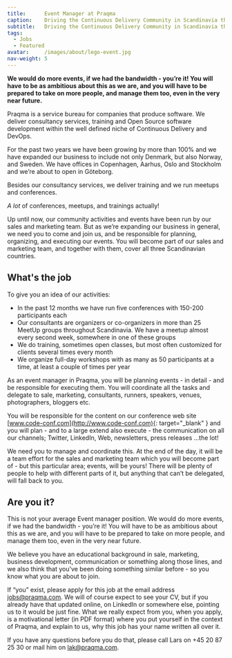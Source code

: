 ```yaml
---
title:      Event Manager at Praqma
caption:    Driving the Continuous Delivery Community in Scandinavia through Events and meetups
subtitle:   Driving the Continuous Delivery Community in Scandinavia through Events and meetups
tags:
  - Jobs
  - Featured
avatar:     /images/about/lego-event.jpg
nav-weight: 5
---
```


__We would do more events, if we had the bandwidth - you’re it! You will have to be as ambitious about this as we are, and you will have to be prepared to take on more people, and manage them too, even in the very near future.__


<!--break-->

Praqma is a service bureau for companies that produce software. We deliver consultancy services, training and Open Source software development within the well defined niche of Continuous Delivery and DevOps.

For the past two years we have been growing by more than 100% and we have expanded our business to include not only Denmark, but also Norway, and Sweden. We have offices in Copenhagen, Aarhus, Oslo and Stockholm and we’re about to open in Göteborg.

Besides our consultancy services, we deliver training and we run meetups and conferences.

_A lot_ of conferences, meetups, and trainings actually!

Up until now, our community activities and events have been run by our sales and marketing team. But as we’re expanding our business in general, we need you to come and join us, and be responsible for planning, organizing, and executing our events. You will become part of our sales and marketing team, and together with them, cover all three Scandinavian countries.

## What's the job

To give you an idea of our activities:

* In the past 12 months we have run five conferences with 150-200 participants each
* Our consultants are organizers or co-organizers in more than 25 MeetUp groups throughout Scandinavia. We have a meetup almost every second week, somewhere in one of these groups
* We do training, sometimes open classes, but most often customized for clients several times every month
* We organize full-day workshops with as many as 50 participants at a time, at least a couple of times per year

As an event manager in Praqma, you will be planning events - in detail - and be responsible for executing them. You will coordinate all the tasks and delegate to sale, marketing, consultants, runners, speakers, venues, photographers, bloggers etc.

You will be responsible for the content on our conference web site [www.code-conf.com](http://www.code-conf.com){: target="_blank" } and you will plan - and to a large extend also execute - the communication on all our channels; Twitter, LinkedIn, Web, newsletters, press releases ...the lot!

We need you to manage and coordinate this. At the end of the day, it will be a team effort for the sales and marketing team which you will become part of - but this particular area; events, will be yours! There will be plenty of people to help with different parts of it, but anything that can’t be delegated, will fall back to you.

## Are you it?

This is not your average Event manager position. We would do more events, if we had the bandwidth - you’re it! You will have to be as ambitious about this as we are, and you will have to be prepared to take on more people, and manage them too, even in the very near future.

We believe you have an educational background in sale, marketing, business development, communication or something along those lines, and we also think that you’ve been doing something similar before - so you know what you are about to join.

If “you” exist, please apply for this job at the email address jobs@praqma.com.
We will of course expect to see your CV, but if you already have that updated online, on LinkedIn or somewhere else, pointing us to it would be just fine.
What we really expect from you, when you apply, is a motivational letter (in PDF format) where you put yourself in the context of Praqma, and explain to us, why this job has your name written all over it.

If you have any questions before you do that, please call Lars on +45 20 87 25 30 or mail him on [lak@praqma.com](mailto:lak@praqma.com).
